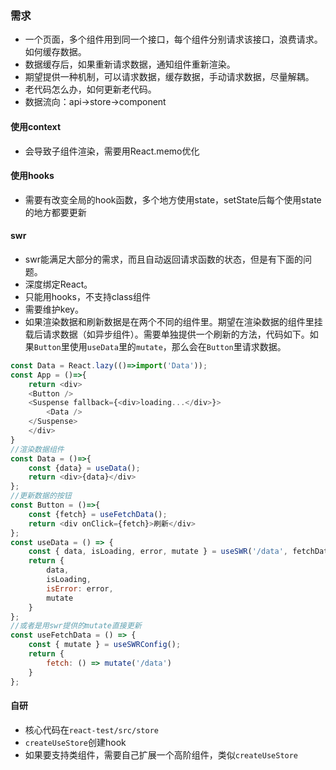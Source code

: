 ### 需求
* 一个页面，多个组件用到同一个接口，每个组件分别请求该接口，浪费请求。如何缓存数据。
* 数据缓存后，如果重新请求数据，通知组件重新渲染。
* 期望提供一种机制，可以请求数据，缓存数据，手动请求数据，尽量解耦。
* 老代码怎么办，如何更新老代码。
* 数据流向：api->store->component
#### 使用context
* 会导致子组件渲染，需要用React.memo优化
#### 使用hooks
* 需要有改变全局的hook函数，多个地方使用state，setState后每个使用state的地方都要更新
#### swr
* swr能满足大部分的需求，而且自动返回请求函数的状态，但是有下面的问题。
* 深度绑定React。
* 只能用hooks，不支持class组件
* 需要维护key。
* 如果渲染数据和刷新数据是在两个不同的组件里。期望在渲染数据的组件里挂载后请求数据（如异步组件）。需要单独提供一个刷新的方法，代码如下。如果`Button`里使用`useData`里的`mutate`，那么会在`Button`里请求数据。
``` javascript
const Data = React.lazy(()=>import('Data'));
const App = ()=>{
    return <div>
    <Button />
    <Suspense fallback={<div>loading...</div>}>
        <Data />
    </Suspense>
    </div>
}
//渲染数据组件
const Data = ()=>{
    const {data} = useData();
    return <div>{data}</div>
};
//更新数据的按钮
const Button = ()=>{
    const {fetch} = useFetchData();
    return <div onClick={fetch}>刷新</div>
};
const useData = () => {
    const { data, isLoading, error, mutate } = useSWR('/data', fetchData);
    return {
        data,
        isLoading,
        isError: error,
        mutate
    }
};
//或者是用swr提供的mutate直接更新
const useFetchData = () => {
    const { mutate } = useSWRConfig();
    return {
        fetch: () => mutate('/data')
    }
};
```
#### 自研
* 核心代码在`react-test/src/store`
* `createUseStore`创建hook
* 如果要支持类组件，需要自己扩展一个高阶组件，类似`createUseStore`